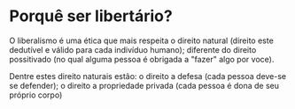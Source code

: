 # Porquê ser libertário?

O liberalismo é uma ética que mais respeita o direito natural (direito este dedutível e válido para cada indivíduo humano); diferente do direito possitivado (no qual alguma pessoa é obrigada a "fazer" algo por voce).


Dentre estes direito naturais estão: o direito a defesa (cada pessoa deve-se se defender); o direito a propriedade privada (cada pessoa é dona de seu próprio corpo)

